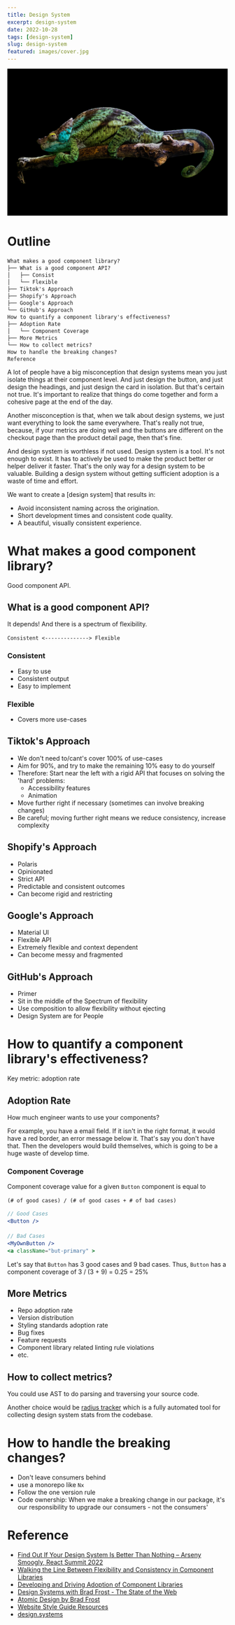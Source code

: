 ```yaml
---
title: Design System
excerpt: design-system
date: 2022-10-28
tags: [design-system]
slug: design-system
featured: images/cover.jpg
---
```


![cover](./images/cover.jpg)

# Outline

```
What makes a good component library?
├── What is a good component API?
│   ├── Consist
│   └── Flexible
├── Tiktok's Approach
├── Shopify's Approach
├── Google's Approach
└── GitHub's Approach
How to quantify a component library's effectiveness?
├── Adoption Rate
│   └── Component Coverage
├── More Metrics
└── How to collect metrics?
How to handle the breaking changes?
Reference
```

A lot of people have a big misconception that design systems mean you just isolate things at their component level. And just design the button, and just design the headings, and just design the card in isolation. But that's certain not true. It's important to realize that things do come together and form a cohesive page at the end of the day.

Another misconception is that, when we talk about design systems, we just want everything to look the same everywhere. That's really not true, because, if your metrics are doing well and the buttons are different on the checkout page than the product detail page, then that's fine.

And design system is worthless if not used. Design system is a tool. It's not enough to exist. It has to actively be used to make the product better or helper deliver it faster. That's the only way for a design system to be valuable. Building a design system without getting sufficient adoption is a waste of time and effort.

We want to create a [design system] that results in:

- Avoid inconsistent naming across the origination.
- Short development times and consistent code quality.
- A beautiful, visually consistent experience.

# What makes a good component library?

Good component API.

## What is a good component API?

It depends! And there is a spectrum of flexibility.

`Consistent <--------------> Flexible`

### Consistent

- Easy to use
- Consistent output
- Easy to implement

### Flexible

- Covers more use-cases

## Tiktok's Approach

- We don't need to/cant's cover 100% of use-cases
- Aim for 90%, and try to make the remaining 10% easy to do yourself
- Therefore: Start near the left with a rigid API that focuses on solving the 'hard' problems:
  - Accessibility features
  - Animation
- Move further right if necessary (sometimes can involve breaking changes)
- Be careful; moving further right means we reduce consistency, increase complexity

## Shopify's Approach

- Polaris
- Opinionated
- Strict API
- Predictable and consistent outcomes
- Can become rigid and restricting

## Google's Approach

- Material UI
- Flexible API
- Extremely flexible and context dependent
- Can become messy and fragmented

## GitHub's Approach

- Primer
- Sit in the middle of the Spectrum of flexibility
- Use composition to allow flexibility without ejecting
- Design System are for People

# How to quantify a component library's effectiveness?

Key metric: adoption rate

## Adoption Rate

How much engineer wants to use your components?

For example, you have a email field. If it isn't in the right format, it would have a red border, an error message below it. That's say you don't have that. Then the developers would build themselves, which is going to be a huge waste of develop time.

### Component Coverage

Component coverage value for a given `Button` component is equal to

`(# of good cases) / (# of good cases + # of bad cases)`

```jsx
// Good Cases
<Button />

// Bad Cases
<MyOwnButton />
<a className="but-primary" >
```

Let's say that `Button` has 3 good cases and 9 bad cases. Thus, `Button` has a component coverage of 3 / (3 + 9) = 0.25 = 25%

## More Metrics

- Repo adoption rate
- Version distribution
- Styling standards adoption rate
- Bug fixes
- Feature requests
- Component library related linting rule violations
- etc.

## How to collect metrics?

You could use AST to do parsing and traversing your source code.

Another choice would be [radius tracker](https://github.com/rangle/radius-tracker) which is a fully automated tool for collecting design system stats from the codebase.

# How to handle the breaking changes?

- Don't leave consumers behind
- use a monorepo like `Nx`
- Follow the one version rule
- Code ownership: When we make a breaking change in our package, it's our responsibility to upgrade our consumers - not the consumers'

# Reference

- [Find Out If Your Design System Is Better Than Nothing – Arseny Smoogly, React Summit 2022](https://portal.gitnation.org/contents/find-out-if-your-design-system-is-better-than-nothing)
- [Walking the Line Between Flexibility and Consistency in Component Libraries](https://portal.gitnation.org/contents/walking-the-line-between-flexibility-and-consistency-in-component-libraries)
- [Developing and Driving Adoption of Component Libraries](https://portal.gitnation.org/contents/developing-and-driving-adoption-of-component-libraries)
- [Design Systems with Brad Frost - The State of the Web](https://youtu.be/2M6dJ2Uynhg)
- [Atomic Design by Brad Frost](https://atomicdesign.bradfrost.com/)
- [Website Style Guide Resources](http://styleguides.io/)
- [design.systems](https://design.systems/)
